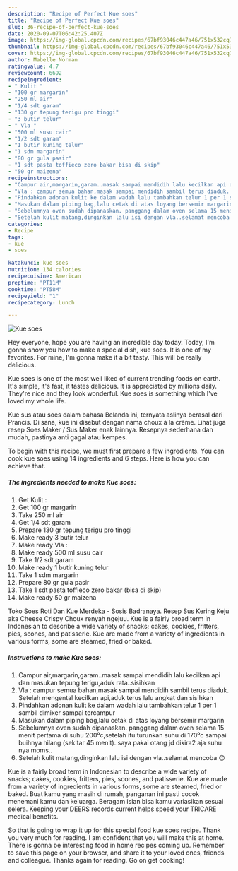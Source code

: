 ```yaml
---
description: "Recipe of Perfect Kue soes"
title: "Recipe of Perfect Kue soes"
slug: 36-recipe-of-perfect-kue-soes
date: 2020-09-07T06:42:25.407Z
image: https://img-global.cpcdn.com/recipes/67bf93046c447a46/751x532cq70/kue-soes-foto-resep-utama.jpg
thumbnail: https://img-global.cpcdn.com/recipes/67bf93046c447a46/751x532cq70/kue-soes-foto-resep-utama.jpg
cover: https://img-global.cpcdn.com/recipes/67bf93046c447a46/751x532cq70/kue-soes-foto-resep-utama.jpg
author: Mabelle Norman
ratingvalue: 4.7
reviewcount: 6692
recipeingredient:
- " Kulit "
- "100 gr margarin"
- "250 ml air"
- "1/4 sdt garam"
- "130 gr tepung terigu pro tinggi"
- "3 butir telur"
- " Vla "
- "500 ml susu cair"
- "1/2 sdt garam"
- "1 butir kuning telur"
- "1 sdm margarin"
- "80 gr gula pasir"
- "1 sdt pasta toffieco zero bakar bisa di skip"
- "50 gr maizena"
recipeinstructions:
- "Campur air,margarin,garam..masak sampai mendidih lalu kecilkan api dan masukan tepung terigu,aduk rata..sisihkan"
- "Vla : campur semua bahan,masak sampai mendidih sambil terus diaduk. Setelah mengental kecilkan api,aduk terus lalu angkat dan sisihkan"
- "Pindahkan adonan kulit ke dalam wadah lalu tambahkan telur 1 per 1 sambil dimixer sampai tercampur"
- "Masukan dalam piping bag,lalu cetak di atas loyang bersemir margarin"
- "Sebelumnya oven sudah dipanaskan. panggang dalam oven selama 15 menit pertama di suhu 200⁰c,setelah itu turunkan suhu di 170⁰c sampai buihnya hilang (sekitar 45 menit)..saya pakai otang jd dikira2 aja suhu nya moms.."
- "Setelah kulit matang,dinginkan lalu isi dengan vla..selamat mencoba 😊"
categories:
- Recipe
tags:
- kue
- soes

katakunci: kue soes 
nutrition: 134 calories
recipecuisine: American
preptime: "PT11M"
cooktime: "PT58M"
recipeyield: "1"
recipecategory: Lunch

---
```



![Kue soes](https://img-global.cpcdn.com/recipes/67bf93046c447a46/751x532cq70/kue-soes-foto-resep-utama.jpg)

Hey everyone, hope you are having an incredible day today. Today, I'm gonna show you how to make a special dish, kue soes. It is one of my favorites. For mine, I'm gonna make it a bit tasty. This will be really delicious.

Kue soes is one of the most well liked of current trending foods on earth. It's simple, it's fast, it tastes delicious. It is appreciated by millions daily. They're nice and they look wonderful. Kue soes is something which I've loved my whole life.

Kue sus atau soes dalam bahasa Belanda ini, ternyata aslinya berasal dari Prancis. Di sana, kue ini disebut dengan nama choux à la crème. Lihat juga resep Soes Maker / Sus Maker enak lainnya. Resepnya sederhana dan mudah, pastinya anti gagal atau kempes.


To begin with this recipe, we must first prepare a few ingredients. You can cook kue soes using 14 ingredients and 6 steps. Here is how you can achieve that.

<!--inarticleads1-->

##### The ingredients needed to make Kue soes:

1. Get  Kulit :
1. Get 100 gr margarin
1. Take 250 ml air
1. Get 1/4 sdt garam
1. Prepare 130 gr tepung terigu pro tinggi
1. Make ready 3 butir telur
1. Make ready  Vla :
1. Make ready 500 ml susu cair
1. Take 1/2 sdt garam
1. Make ready 1 butir kuning telur
1. Take 1 sdm margarin
1. Prepare 80 gr gula pasir
1. Take 1 sdt pasta toffieco zero bakar (bisa di skip)
1. Make ready 50 gr maizena


Toko Soes Roti Dan Kue Merdeka - Sosis Badranaya. Resep Sus Kering Keju aka Cheese Crispy Choux renyah ngejuu. Kue is a fairly broad term in Indonesian to describe a wide variety of snacks; cakes, cookies, fritters, pies, scones, and patisserie. Kue are made from a variety of ingredients in various forms, some are steamed, fried or baked. 

<!--inarticleads2-->

##### Instructions to make Kue soes:

1. Campur air,margarin,garam..masak sampai mendidih lalu kecilkan api dan masukan tepung terigu,aduk rata..sisihkan
1. Vla : campur semua bahan,masak sampai mendidih sambil terus diaduk. Setelah mengental kecilkan api,aduk terus lalu angkat dan sisihkan
1. Pindahkan adonan kulit ke dalam wadah lalu tambahkan telur 1 per 1 sambil dimixer sampai tercampur
1. Masukan dalam piping bag,lalu cetak di atas loyang bersemir margarin
1. Sebelumnya oven sudah dipanaskan. panggang dalam oven selama 15 menit pertama di suhu 200⁰c,setelah itu turunkan suhu di 170⁰c sampai buihnya hilang (sekitar 45 menit)..saya pakai otang jd dikira2 aja suhu nya moms..
1. Setelah kulit matang,dinginkan lalu isi dengan vla..selamat mencoba 😊


Kue is a fairly broad term in Indonesian to describe a wide variety of snacks; cakes, cookies, fritters, pies, scones, and patisserie. Kue are made from a variety of ingredients in various forms, some are steamed, fried or baked. Buat kamu yang masih di rumah, panganan ini pasti cocok menemani kamu dan keluarga. Beragam isian bisa kamu variasikan sesuai selera. Keeping your DEERS records current helps speed your TRICARE medical benefits. 

So that is going to wrap it up for this special food kue soes recipe. Thank you very much for reading. I am confident that you will make this at home. There is gonna be interesting food in home recipes coming up. Remember to save this page on your browser, and share it to your loved ones, friends and colleague. Thanks again for reading. Go on get cooking!
